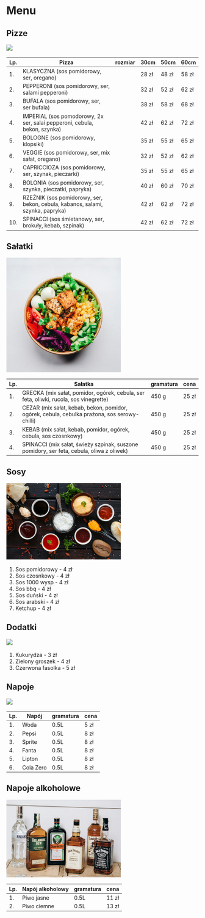 # Menu

## Pizze

<img src = "img/aurelien-lemasson-theobald-x00CzBt4Dfk-unsplash.jpg" width = 300 >

|Lp.|Pizza                                                                            |rozmiar | 30cm | 50cm | 60cm |
|---|---------------------------------------------------------------------------------|--------|------|------|------|
|1. |KLASYCZNA (sos pomidorowy, ser, oregano)                                         |        |28 zł |48 zł |58 zł |
|2. |PEPPERONI (sos pomidorowy, ser, salami pepperoni)                                |        |32 zł |52 zł |62 zł |
|3. |BUFALA (sos pomidorowy, ser, ser bufala)                                         |        |38 zł |58 zł |68 zł |
|4. |IMPERIAL (sos pomodorowy, 2x ser, salai pepperoni, cebula, bekon, szynka)        |        |42 zł |62 zł |72 zł |
|5. |BOLOGNE (sos pomidorowy, klopsiki)                                               |        |35 zł |55 zł |65 zł | 
|6. |VEGGIE (sos pomidorowy, ser, mix sałat, oregano)                                 |        |32 zł |52 zł |62 zł |
|7. |CAPRICCIOZA (sos pomidorowy, ser, szynak, pieczarki)                             |        |35 zł |55 zł |65 zł |
|8. |BOLONIA (sos pomidorowy, ser, szynka, pieczatki, papryka)                        |        |40 zł |60 zł |70 zł |
|9. |RZEŹNIK (sos pomidorowy, ser, bekon, cebula, kabanos, salami, szynka, papryka)   |        |42 zł |62 zł |72 zł |
|10.|SPINACCI (sos śmietanowy, ser, brokuły, kebab, szpinak)                          |        |42 zł |62 zł |72 zł |

## Sałatki

<img src = "img/anh-nguyen-kcA-c3f_3FE-unsplash.jpg" width = 300>

|Lp.|Sałatka                                                                                      |gramatura|cena     |
|---|---------------------------------------------------------------------------------------------|---------|---------|
|1. |GRECKA (mix sałat, pomidor, ogórek, cebula, ser feta, oliwki, rucola, sos vinegrette)        | 450 g   |  25 zł  |
|2. |CEZAR (mix sałat, kebab, bekon, pomidor, ogórek, cebula, cebulka prażona, sos serowy-chilli) | 450 g   |  25 zł  |
|3. |KEBAB (mix sałat, kebab, pomidor, ogórek, cebula, sos czosnkowy)                             | 450 g   |  25 zł  |
|4. |SPINACCI (mix sałat, świeży szpinak, suszone pomidory, ser feta, cebula, oliwa z oliwek)     | 450 g   |  25 zł  |

## Sosy

<img src = "img/victoria-shes-XhJsHDEn5Xo-unsplash.jpg" width = 300>

1. Sos pomidorowy - 4 zł
2. Sos czosnkowy - 4 zł
3. Sos 1000 wysp - 4 zł
4. Sos bbq - 4 zł
5. Sos duński - 4 zł
6. Sos arabski - 4 zł
7. Ketchup - 4 zł

## Dodatki

<img src = "img/image.png" width = 300>

1. Kukurydza - 3 zł
2. Zielony groszek - 4 zł
3. Czerwona fasolka - 5 zł

## Napoje

<img src = "img/nathan-dumlao-vRDsrwOl_G4-unsplash.jpg" width = 200>

|Lp.|Napój      |gramatura |cena  |
|---|-----------|----------|------|
|1. | Woda      |0.5L      | 5 zł |
|2. | Pepsi     |0.5L      | 8 zł |
|3. | Sprite    |0.5L      | 8 zł |
|4. | Fanta     |0.5L      | 8 zł |
|5. | Lipton    |0.5L      | 8 zł |
|6. | Cola Zero |0.5L      | 8 zł |

## Napoje alkoholowe

<img src = "img/tinywow_victoria-priessnitz-1Tm2TTy0U1M-unsplash_56745659.jpg" width = 300>

|Lp. |Napój alkoholowy |gramatura |cena  |
|----|-----------------|----------|------|
|1.  |Piwo jasne       |0.5L      |11 zł |
|2.  |Piwo ciemne      |0.5L      |13 zł |
